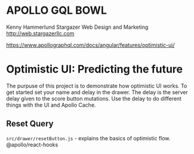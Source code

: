 # APOLLO GQL BOWL

Kenny Hammerlund
Stargazer Web Design and Marketing
http://web.stargazerllc.com

https://www.apollographql.com/docs/angular/features/optimistic-ui/

# Optimistic UI: Predicting the future

The purpuse of this project is to demonstrate how optimistic UI works. To get started set your name and delay in the drawer. The delay is the server delay given to the score button mutations. Use the delay to do different things with the UI and Apollo Cache.

## Reset Query

`src/drawer/resetButton.js` - explains the basics of optimistic flow. @apollo/react-hooks
